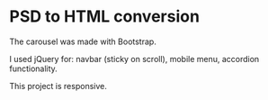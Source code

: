 # PSD to HTML conversion

The carousel was made with Bootstrap.

I used jQuery for: navbar (sticky on scroll), mobile menu, accordion functionality.

This project is responsive. 
